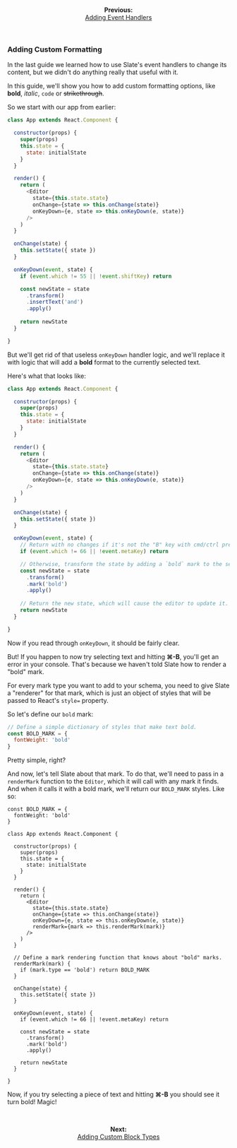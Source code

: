 
<br/>
<p align="center"><strong>Previous:</strong><br/><a href="./adding-event-handlers.md">Adding Event Handlers</a></p>
<br/>

### Adding Custom Formatting

In the last guide we learned how to use Slate's event handlers to change its content, but we didn't do anything really that useful with it.

In this guide, we'll show you how to add custom formatting options, like **bold**, _italic_, `code` or ~~strikethrough~~.

So we start with our app from earlier:

```js
class App extends React.Component {

  constructor(props) {
    super(props)
    this.state = {
      state: initialState
    }
  }

  render() {
    return (
      <Editor
        state={this.state.state}
        onChange={state => this.onChange(state)}
        onKeyDown={e, state => this.onKeyDown(e, state)}
      />
    )
  }

  onChange(state) {
    this.setState({ state })
  }

  onKeyDown(event, state) {
    if (event.which != 55 || !event.shiftKey) return

    const newState = state
      .transform()
      .insertText('and')
      .apply()
    
    return newState
  }

}
```

But we'll get rid of that useless `onKeyDown` handler logic, and we'll replace it with logic that will add a **bold** format to the currently selected text.

Here's what that looks like:

```js
class App extends React.Component {

  constructor(props) {
    super(props)
    this.state = {
      state: initialState
    }
  }

  render() {
    return (
      <Editor
        state={this.state.state}
        onChange={state => this.onChange(state)}
        onKeyDown={e, state => this.onKeyDown(e, state)}
      />
    )
  }

  onChange(state) {
    this.setState({ state })
  }

  onKeyDown(event, state) {
    // Return with no changes if it's not the "B" key with cmd/ctrl pressed.
    if (event.which != 66 || !event.metaKey) return

    // Otherwise, transform the state by adding a `bold` mark to the selection.
    const newState = state
      .transform()
      .mark('bold')
      .apply()
    
    // Return the new state, which will cause the editor to update it.
    return newState
  }

}
```

Now if you read through `onKeyDown`, it should be fairly clear. 

But! If you happen to now try selecting text and hitting **⌘-B**, you'll get an error in your console. That's because we haven't told Slate how to render a "bold" mark.

For every mark type you want to add to your schema, you need to give Slate a "renderer" for that mark, which is just an object of styles that will be passed to React's `style=` property.

So let's define our `bold` mark:


```js
// Define a simple dictionary of styles that make text bold.
const BOLD_MARK = {
  fontWeight: 'bold'
}
```

Pretty simple, right?

And now, let's tell Slate about that mark. To do that, we'll need to pass in a `renderMark` function to the `Editor`, which it will call with any mark it finds. And when it calls it with a bold mark, we'll return our `BOLD_MARK` styles. Like so:

```
const BOLD_MARK = {
  fontWeight: 'bold'
}

class App extends React.Component {

  constructor(props) {
    super(props)
    this.state = {
      state: initialState
    }
  }

  render() {
    return (
      <Editor
        state={this.state.state}
        onChange={state => this.onChange(state)}
        onKeyDown={e, state => this.onKeyDown(e, state)}
        renderMark={mark => this.renderMark(mark)}
      />
    )
  }

  // Define a mark rendering function that knows about "bold" marks.
  renderMark(mark) {
    if (mark.type == 'bold') return BOLD_MARK
  }

  onChange(state) {
    this.setState({ state })
  }

  onKeyDown(event, state) {
    if (event.which != 66 || !event.metaKey) return

    const newState = state
      .transform()
      .mark('bold')
      .apply()
    
    return newState
  }

}
```

Now, if you try selecting a piece of text and hitting **⌘-B** you should see it turn bold! Magic!


<br/>
<p align="center"><strong>Next:</strong><br/><a href="./adding-custom-block-types.md">Adding Custom Block Types</a></p>
<br/>
